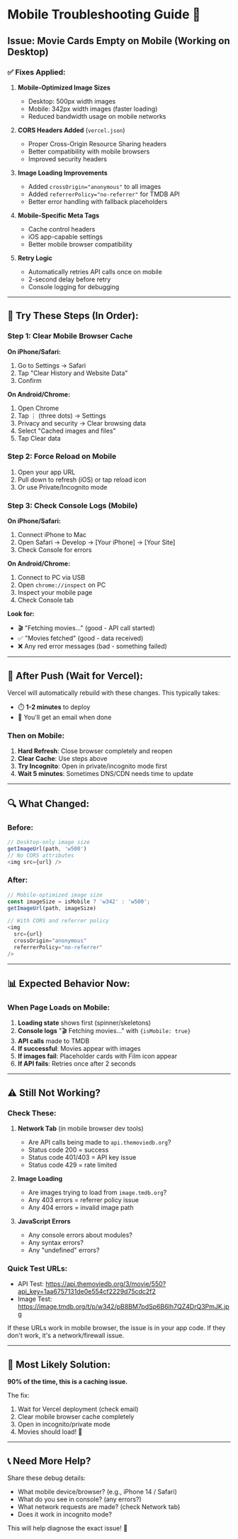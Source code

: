 # Mobile Troubleshooting Guide 📱

## Issue: Movie Cards Empty on Mobile (Working on Desktop)

### ✅ Fixes Applied:

1. **Mobile-Optimized Image Sizes**
   - Desktop: 500px width images
   - Mobile: 342px width images (faster loading)
   - Reduced bandwidth usage on mobile networks

2. **CORS Headers Added** (`vercel.json`)
   - Proper Cross-Origin Resource Sharing headers
   - Better compatibility with mobile browsers
   - Improved security headers

3. **Image Loading Improvements**
   - Added `crossOrigin="anonymous"` to all images
   - Added `referrerPolicy="no-referrer"` for TMDB API
   - Better error handling with fallback placeholders

4. **Mobile-Specific Meta Tags**
   - Cache control headers
   - iOS app-capable settings
   - Better mobile browser compatibility

5. **Retry Logic**
   - Automatically retries API calls once on mobile
   - 2-second delay before retry
   - Console logging for debugging

---

## 🔧 Try These Steps (In Order):

### Step 1: Clear Mobile Browser Cache
**On iPhone/Safari:**
1. Go to Settings → Safari
2. Tap "Clear History and Website Data"
3. Confirm

**On Android/Chrome:**
1. Open Chrome
2. Tap ⋮ (three dots) → Settings
3. Privacy and security → Clear browsing data
4. Select "Cached images and files"
5. Tap Clear data

### Step 2: Force Reload on Mobile
1. Open your app URL
2. Pull down to refresh (iOS) or tap reload icon
3. Or use Private/Incognito mode

### Step 3: Check Console Logs (Mobile)
**On iPhone/Safari:**
1. Connect iPhone to Mac
2. Open Safari → Develop → [Your iPhone] → [Your Site]
3. Check Console for errors

**On Android/Chrome:**
1. Connect to PC via USB
2. Open `chrome://inspect` on PC
3. Inspect your mobile page
4. Check Console tab

**Look for:**
- 🎬 "Fetching movies..." (good - API call started)
- ✅ "Movies fetched" (good - data received)
- ❌ Any red error messages (bad - something failed)

---

## 🚀 After Push (Wait for Vercel):

Vercel will automatically rebuild with these changes. This typically takes:
- ⏱️ **1-2 minutes** to deploy
- 🔄 You'll get an email when done

### Then on Mobile:
1. **Hard Refresh**: Close browser completely and reopen
2. **Clear Cache**: Use steps above
3. **Try Incognito**: Open in private/incognito mode first
4. **Wait 5 minutes**: Sometimes DNS/CDN needs time to update

---

## 🔍 What Changed:

### Before:
```javascript
// Desktop-only image size
getImageUrl(path, 'w500')
// No CORS attributes
<img src={url} />
```

### After:
```javascript
// Mobile-optimized image size
const imageSize = isMobile ? 'w342' : 'w500';
getImageUrl(path, imageSize)

// With CORS and referrer policy
<img 
  src={url} 
  crossOrigin="anonymous"
  referrerPolicy="no-referrer"
/>
```

---

## 📊 Expected Behavior Now:

### When Page Loads on Mobile:
1. **Loading state** shows first (spinner/skeletons)
2. **Console logs** "🎬 Fetching movies..." with `{isMobile: true}`
3. **API calls** made to TMDB
4. **If successful**: Movies appear with images
5. **If images fail**: Placeholder cards with Film icon appear
6. **If API fails**: Retries once after 2 seconds

---

## ⚠️ Still Not Working?

### Check These:

1. **Network Tab** (in mobile browser dev tools)
   - Are API calls being made to `api.themoviedb.org`?
   - Status code 200 = success
   - Status code 401/403 = API key issue
   - Status code 429 = rate limited

2. **Image Loading**
   - Are images trying to load from `image.tmdb.org`?
   - Any 403 errors = referrer policy issue
   - Any 404 errors = invalid image path

3. **JavaScript Errors**
   - Any console errors about modules?
   - Any syntax errors?
   - Any "undefined" errors?

### Quick Test URLs:
- API Test: https://api.themoviedb.org/3/movie/550?api_key=1aa6757131de0e554cf2229d75cdc2f2
- Image Test: https://image.tmdb.org/t/p/w342/pB8BM7pdSp6B6Ih7QZ4DrQ3PmJK.jpg

If these URLs work in mobile browser, the issue is in your app code. If they don't work, it's a network/firewall issue.

---

## 🎯 Most Likely Solution:

**90% of the time, this is a caching issue.**

The fix:
1. Wait for Vercel deployment (check email)
2. Clear mobile browser cache completely
3. Open in incognito/private mode
4. Movies should load! 🎉

---

## 📞 Need More Help?

Share these debug details:
- What mobile device/browser? (e.g., iPhone 14 / Safari)
- What do you see in console? (any errors?)
- What network requests are made? (check Network tab)
- Does it work in incognito mode?

This will help diagnose the exact issue! 🔧
